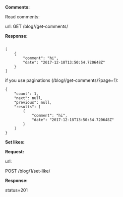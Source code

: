 **Comments:**

Read comments:

url:
GET /blog/<id>/get-comments/

**Response:**


```

[
    {
        "comment": "hi",
        "date": "2017-12-18T13:50:54.720648Z"
    }
]
```

if you use paginations (/blog/<id>/get-comments/?page=1):


```
{
    "count": 1,
    "next": null,
    "previous": null,
    "results": [
        {
            "comment": "hi",
            "date": "2017-12-18T13:50:54.720648Z"
        }
    ]
}
```

**Set likes:**

**Request:**

url:

POST /blog/1/set-like/

**Response:**

status=201
